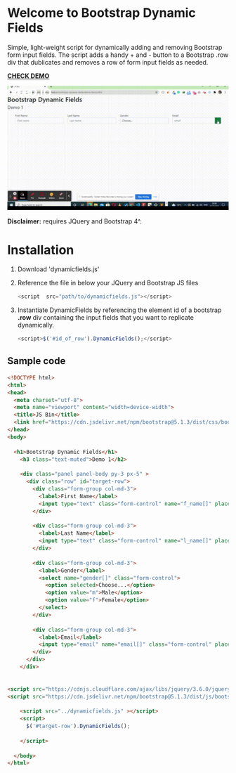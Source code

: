 # Welcome to Bootstrap Dynamic Fields

Simple, light-weight script for dynamically adding and removing Bootstrap form input fields. The script adds a handy + and - button to a Bootstrap .row div that dublicates and removes a row of form input fields as needed. 

<a href="https://jamzykimani.github.io/bootstrap-dynamic-fields/demo/demo.html" target="_blank">**CHECK DEMO**</a>  

![Dynamic form fields for Bootstrap](https://github.com/JamzyKimani/bootstrap-dynamic-fields/blob/main/demo/demo.gif)

**Disclaimer:** requires JQuery and Bootstrap 4^.
 
# Installation

 1. Download 'dynamicfields.js'
 2. Reference the file in below your JQuery and Bootstrap JS files
    ```javascript
    <script  src="path/to/dynamicfields.js"></script>
    ```
    
     
 3. Instantiate DynamicFields by referencing the element id of a bootstrap **.row** div containing the input fields that you want to replicate dynamically.
    ```javascript
    <script>$('#id_of_row').DynamicFields();</script>
    ```

## Sample code

```html
<!DOCTYPE html>
<html>
<head>
  <meta charset="utf-8">
  <meta name="viewport" content="width=device-width">
  <title>JS Bin</title>
  <link href="https://cdn.jsdelivr.net/npm/bootstrap@5.1.3/dist/css/bootstrap.min.css" rel="stylesheet" integrity="sha384-1BmE4kWBq78iYhFldvKuhfTAU6auU8tT94WrHftjDbrCEXSU1oBoqyl2QvZ6jIW3" crossorigin="anonymous">
</head>
<body>
  
  <h1>Bootstrap Dynamic Fields</h1>
    <h3 class="text-muted">Demo 1</h2>

    <div class="panel panel-body py-3 px-5" >
      <div class="row" id="target-row">
        <div class="form-group col-md-3">
          <label>First Name</label>
          <input type="text" class="form-control" name="f_name[]" placeholder="First name">
        </div>

        <div class="form-group col-md-3">
          <label>Last Name</label>
          <input type="text" class="form-control" name="l_name[]" placeholder="Last name">
        </div>

        <div class="form-group col-md-3">
          <label>Gender</label>
          <select name="gender[]" class="form-control">
            <option selected>Choose...</option>
            <option value="m">Male</option>
            <option value="f">Female</option>
          </select>
        </div>

        <div class="form-group col-md-3">
          <label>Email</label>
          <input type="email" name="email[]" class="form-control" placeholder="email">
        </div>
      </div>
    </div>

  
<script src="https://cdnjs.cloudflare.com/ajax/libs/jquery/3.6.0/jquery.min.js" integrity="sha512-894YE6QWD5I59HgZOGReFYm4dnWc1Qt5NtvYSaNcOP+u1T9qYdvdihz0PPSiiqn/+/3e7Jo4EaG7TubfWGUrMQ==" crossorigin="anonymous" referrerpolicy="no-referrer"></script>
<script src="https://cdn.jsdelivr.net/npm/bootstrap@5.1.3/dist/js/bootstrap.bundle.min.js" integrity="sha384-ka7Sk0Gln4gmtz2MlQnikT1wXgYsOg+OMhuP+IlRH9sENBO0LRn5q+8nbTov4+1p" crossorigin="anonymous"></script>

    <script src="../dynamicfields.js" ></script>
    <script>
      $('#target-row').DynamicFields();

    </script>

  </body>
</html>
```




